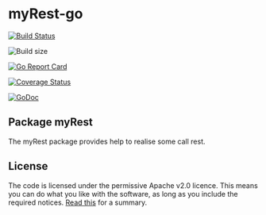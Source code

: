 # myRest-go

[![Build Status](https://travis-ci.org/patrickalin/myRest-go.svg?branch=master)](https://travis-ci.org/patrickalin/myRest-go)

![Build size](https://reposs.herokuapp.com/?path=patrickalin/myRest-go)

[![Go Report Card](https://goreportcard.com/badge/github.com/patrickalin/myRest-go)](https://goreportcard.com/report/github.com/patrickalin/myRest-go)

[![Coverage Status](https://coveralls.io/repos/github/patrickalin/myRest-go/badge.svg)](https://coveralls.io/github/patrickalin/myRest-go)

[![GoDoc](http://godoc.org/github.com/patrickalin/myRest-go?status.svg)](http://godoc.org/github.com/patrickalin/myRest-go)

## Package myRest

The myRest package provides help to realise some call rest.

## License

The code is licensed under the permissive Apache v2.0 licence. This means you can do what you like with the software, as long as you include the required notices. [Read this](https://tldrlegal.com/license/apache-license-2.0-(apache-2.0)) for a summary.
